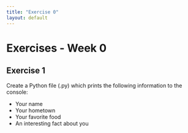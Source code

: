 ```yaml
---
title: "Exercise 0"
layout: default
---
```



# Exercises - Week 0

## Exercise 1

Create a Python file (.py) which prints the following information to the console:

* Your name
* Your hometown
* Your favorite food
* An interesting fact about you
